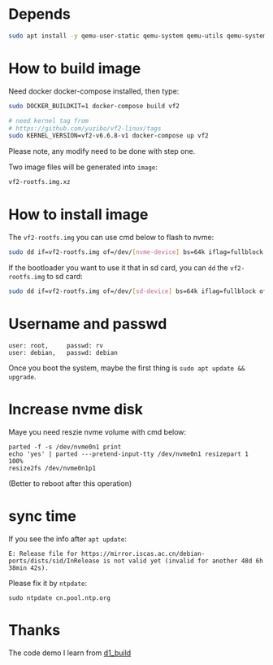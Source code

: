 # Depends
```bash
sudo apt install -y qemu-user-static qemu-system qemu-utils qemu-system-misc binfmt-support
```

# How to build image
Need docker docker-compose installed, then type:
```bash
sudo DOCKER_BUILDKIT=1 docker-compose build vf2 

# need kernel tag from
# https://github.com/yuzibo/vf2-linux/tags
sudo KERNEL_VERSION=vf2-v6.6.8-v1 docker-compose up vf2
```

Please note, any modify need to be done with step one.

Two image files will be generated into `image`:

```bash
vf2-rootfs.img.xz
```

# How to install image
The `vf2-rootfs.img` you can use cmd below to flash to nvme:

```bash
sudo dd if=vf2-rootfs.img of=/dev/[nvme-device] bs=64k iflag=fullblock oflag=direct conv=fsync status=progress
```

If the bootloader you want to use it that in sd card, you can `dd` the `vf2-rootfs.img` to sd card:
```bash
sudo dd if=vf2-rootfs.img of=/dev/[sd-device] bs=64k iflag=fullblock oflag=direct conv=fsync status=progress
```

# Username and passwd
```
user: root,     passwd: rv 
user: debian,   passwd: debian
```

Once you boot the system, maybe the first thing is `sudo apt update && upgrade`.

# Increase nvme disk  
Maye you need reszie nvme volume with cmd below:

```
parted -f -s /dev/nvme0n1 print
echo 'yes' | parted ---pretend-input-tty /dev/nvme0n1 resizepart 1 100% 
resize2fs /dev/nvme0n1p1
```
(Better to reboot after this operation)

# sync time
If you see the info after `apt update`:

```
E: Release file for https://mirror.iscas.ac.cn/debian-ports/dists/sid/InRelease is not valid yet (invalid for another 48d 6h 38min 42s).
```
Please fix it by `ntpdate`:

```
sudo ntpdate cn.pool.ntp.org
```

# Thanks
The code demo I learn from [d1_build](https://github.com/tmolteno/d1_build)
